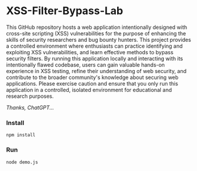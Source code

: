 # XSS-Filter-Bypass-Lab

This GitHub repository hosts a web application intentionally designed with cross-site scripting (XSS) vulnerabilities for the purpose of enhancing the skills of security researchers and bug bounty hunters. This project provides a controlled environment where enthusiasts can practice identifying and exploiting XSS vulnerabilities, and learn effective methods to bypass security filters. By running this application locally and interacting with its intentionally flawed codebase, users can gain valuable hands-on experience in XSS testing, refine their understanding of web security, and contribute to the broader community's knowledge about securing web applications. Please exercise caution and ensure that you only run this application in a controlled, isolated environment for educational and research purposes.  

*Thanks, ChatGPT...*

### Install

```
npm install
```

### Run

```
node demo.js
```